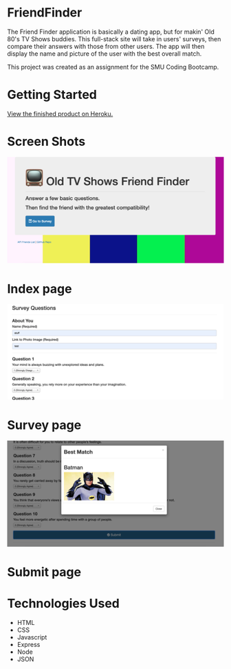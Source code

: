 # FriendFinder

The Friend Finder application is basically a dating app, but for makin' Old 80's TV Shows buddies. This full-stack site will take in users' surveys, then compare their answers with those from other users. The app will then display the name and picture of the user with the best overall match.

This project was created as an assignment for the SMU Coding Bootcamp.

# Getting Started

<a href="">View the finished product on Heroku.</a>

# Screen Shots

![Screen shot](app/public/images/homepage.png) 
# Index page



![Screen shot 2](app/public/images/surverypage.png) 
# Survey page




![Screen shot 3](app/public/images/sumitpage.png) 
# Submit page





# Technologies Used

- HTML
- CSS
- Javascript
- Express
- Node
- JSON
